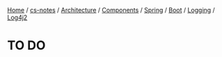 [Home](https://mengxianbin.github.io) /
[cs-notes](https://mengxianbin.github.io/cs-notes/site) /
[Architecture](https://mengxianbin.github.io/cs-notes/site/Architecture) /
[Components](https://mengxianbin.github.io/cs-notes/site/Architecture/Components) /
[Spring](https://mengxianbin.github.io/cs-notes/site/Architecture/Components/Spring) /
[Boot](https://mengxianbin.github.io/cs-notes/site/Architecture/Components/Spring/Boot) /
[Logging](https://mengxianbin.github.io/cs-notes/site/Architecture/Components/Spring/Boot/Logging) /
[Log4j2](https://mengxianbin.github.io/cs-notes/site/Architecture/Components/Spring/Boot/Logging/Log4j2)

# TO DO
